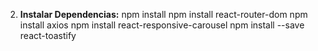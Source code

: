 2. **Instalar Dependencias:**
    npm install
    npm install react-router-dom
    npm install axios
    npm install react-responsive-carousel
    npm install --save react-toastify